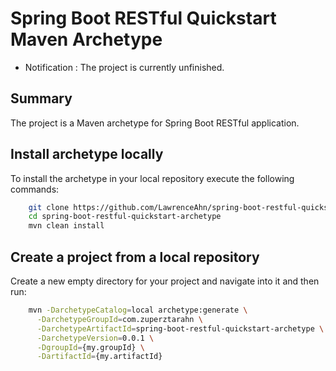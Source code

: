 # Spring Boot RESTful Quickstart Maven Archetype

- Notification : The project is currently unfinished.

Summary
-------
The project is a Maven archetype for Spring Boot RESTful application.

Install archetype locally
-------------------------

To install the archetype in your local repository execute the following commands:

```bash
    git clone https://github.com/LawrenceAhn/spring-boot-restful-quickstart-archetype.git
    cd spring-boot-restful-quickstart-archetype
    mvn clean install
```

Create a project from a local repository
----------------------------------------

Create a new empty directory for your project and navigate into it and then run:

```bash
    mvn -DarchetypeCatalog=local archetype:generate \
      -DarchetypeGroupId=com.zuperztarahn \
      -DarchetypeArtifactId=spring-boot-restful-quickstart-archetype \
      -DarchetypeVersion=0.0.1 \
      -DgroupId={my.groupId} \
      -DartifactId={my.artifactId}
```